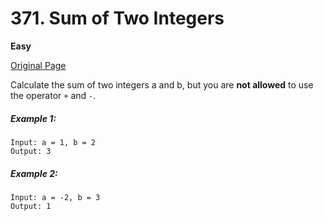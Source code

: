 # 371. Sum of Two Integers

**Easy**

[Original Page](https://leetcode.com/problems/sum-of-two-integers/)

Calculate the sum of two integers a and b, but you are __not allowed__ to use the operator `+` and `-`.

##### Example 1:
```
Input: a = 1, b = 2
Output: 3
```

##### Example 2: 
```
Input: a = -2, b = 3
Output: 1
```
